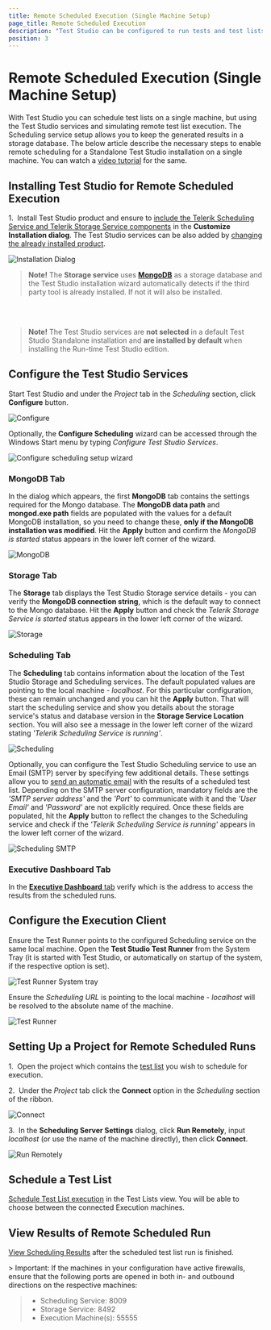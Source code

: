 ```yaml
---
title: Remote Scheduled Execution (Single Machine Setup)
page_title: Remote Scheduled Execution
description: "Test Studio can be configured to run tests and test lists on remote execution machines. Scheduling setup. Telerik Scheduling Storage service"
position: 3
---
```

# Remote Scheduled Execution (Single Machine Setup)

With Test Studio you can schedule test lists on a single machine, but using the Test Studio services and simulating remote test list execution. The Scheduling service setup allows you to keep the generated results in a storage database. The below article describe the necessary steps to enable remote scheduling for a Standalone Test Studio installation on a single machine. You can watch a <a href="http://www.telerik.com/automated-testing-tools/support/videos/best-practices/how-to-setup-test-studio-remote-execution.aspx" target="_blank">video tutorial</a> for the same.

## Installing Test Studio for Remote Scheduled Execution

1.&nbsp; Install Test Studio product and ensure to <a href="/getting-started/installation/install-procedure" target="_blank">include the Telerik Scheduling Service and Telerik Storage Service components</a> in the **Customize Installation dialog**. The Test Studio services can be also added by <a href="/general-information/installation/add-services" target="_blank">changing the already installed product</a>.

![Installation Dialog][1]

> **Note!** The **Storage service** uses <a href="https://www.mongodb.com/" target="_blank">**MongoDB**</a> as a storage database and the Test Studio installation wizard automatically detects if the third party tool is already installed. If not it will also be installed. </br>
</br>
</br>

> **Note!** The Test Studio services are **not selected** in a default Test Studio Standalone installation and **are installed by default** when installing the Run-time Test Studio edition.

## Configure the Test Studio Services

Start Test Studio and under the *Project* tab in the *Scheduling* section, click **Configure** button.

![Configure][2]

Optionally, the **Configure Scheduling** wizard can be accessed through the Windows Start menu by typing *Configure Test Studio Services*.

![Configure scheduling setup wizard][2a]

### MongoDB Tab

In the dialog which appears, the first **MongoDB** tab contains the settings required for the Mongo database. The **MongoDB data path** and **mongod.exe path** fields are populated with the values for a default MongoDB installation, so you need to change these, **only if the MongoDB installation was modified**. Hit the **Apply** button and confirm the *MongoDB is started* status appears in the lower left corner of the wizard.

![MongoDB][11]

### Storage Tab

The **Storage** tab displays the Test Studio Storage service details - you can verify the **MongoDB connection string**, which is the default way to connect to the Mongo database. Hit the **Apply** button and check the *Telerik Storage Service is started* status appears in the lower left corner of the wizard.

![Storage][12]

### Scheduling Tab

The **Scheduling** tab contains information about the location of the Test Studio Storage and Scheduling services. The default populated values are pointing to the local machine - *localhost*. For this particular configuration, these can remain unchanged and you can hit the **Apply** button. That will start the scheduling service and show you details about the storage service's status and database version in the **Storage Service Location** section. You will also see a message in the lower left corner of the wizard stating *'Telerik Scheduling Service is running'*.

![Scheduling][13]

Optionally, you can configure the Test Studio Scheduling service to use an Email (SMTP) server by specifying few additional details. These settings allow you to <a href="/features/scheduling-test-runs/schedule-execution#step-3" target="_blank">send an automatic email</a> with the results of a scheduled test list. Depending on the SMTP server configuration, mandatory fields are the *'SMTP server address'* and the *'Port'* to communicate with it and the *'User Email'* and *'Password'* are not explicitly required. Once these fields are populated, hit the **Apply** button to reflect the changes to the Scheduling service and check if the *'Telerik Scheduling Service is running'* appears in the lower left corner of the wizard.

![Scheduling SMTP][13a]

### Executive Dashboard Tab

In the <a href="/general-information/test-results/executive-dashboard" target="_blank">**Executive Dashboard** tab</a> verify which is the address to access the results from the scheduled runs.

## Configure the Execution Client

Ensure the Test Runner points to the configured Scheduling service on the same local machine. Open the **Test Studio Test Runner** from the System Tray (it is started with Test Studio, or automatically on startup of the system, if the respective option is set).

![Test Runner System tray][3a]

Ensure the *Scheduling URL* is pointing to the local machine - *localhost* will be resolved to the absolute name of the machine.

![Test Runner][3]

## Setting Up a Project for Remote Scheduled Runs

1.&nbsp; Open the project which contains the <a href="/getting-started/test-execution/test-lists-standalone" target="_blank">test list</a> you wish to schedule for execution.

2.&nbsp; Under the *Project* tab click the **Connect** option in the *Scheduling* section of the ribbon.

![Connect][4]

3.&nbsp; In the **Scheduling Server Settings** dialog, click **Run Remotely**, input *localhost* (or use the name of the machine directly), then click **Connect**.

![Run Remotely][5]

## Schedule a Test List

<a href="/features/scheduling-test-runs/schedule-execution" target="_blank">Schedule Test List execution</a> in the Test Lists view. You will be able to choose between the connected Execution machines.

## View Results of Remote Scheduled Run

<a href="/features/scheduling-test-runs/scheduling-results" target="_blank">View Scheduling Results</a> after the scheduled test list run is finished.

<p id=ports></p>
> Important: If the machines in your configuration have active firewalls, ensure that the following ports are opened in both in- and outbound directions on the respective machines:

> - Scheduling Service: 8009
> - Storage Service: 8492
> - Execution Machine(s): 55555

[1]: /img/features/scheduling-test-runs/remote-run-all-in-one/fig1.png
[2]: /img/features/scheduling-test-runs/remote-run-all-in-one/fig2.png
[2a]: /img/features/scheduling-test-runs/remote-run-all-in-one/fig2a.png
[6]: /img/features/scheduling-test-runs/remote-run-all-in-one/fig6.png
[3]: /img/features/scheduling-test-runs/remote-run-all-in-one/fig3.png
[4]: /img/features/scheduling-test-runs/remote-run-all-in-one/fig4.png
[5]: /img/features/scheduling-test-runs/remote-run-all-in-one/fig5.png

[3a]: /img/features/scheduling-test-runs/local-run-all-in-one/fig1.png

[11]: /img/features/scheduling-test-runs/create-scheduling-server/fig2new.png
[12]: /img/features/scheduling-test-runs/create-scheduling-server/fig3new.png
[13]: /img/features/scheduling-test-runs/create-scheduling-server/fig5new.png
[13a]: /img/features/scheduling-test-runs/create-scheduling-server/fig5a.png